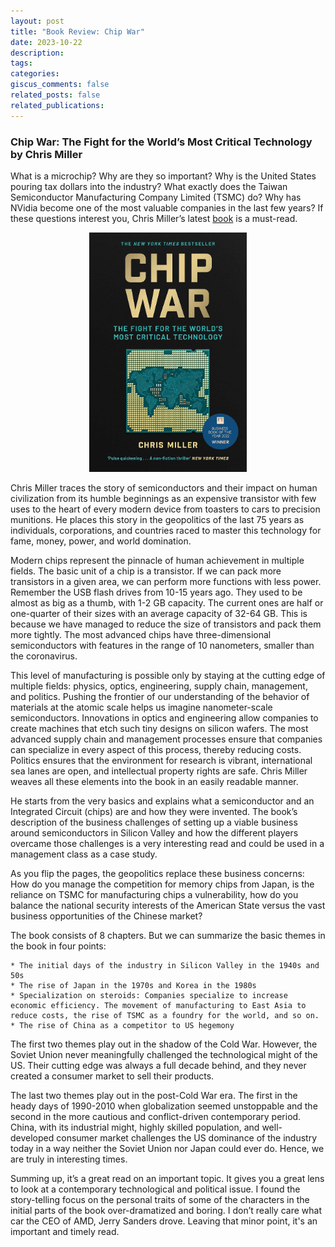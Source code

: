 ```yaml
---
layout: post
title: "Book Review: Chip War"
date: 2023-10-22 
description:
tags: 
categories: 
giscus_comments: false
related_posts: false
related_publications: 
---
```


### Chip War: The Fight for the World’s Most Critical Technology by Chris Miller

What is a microchip? Why are they so important? Why is the United States pouring tax dollars into the industry? What exactly does the Taiwan Semiconductor Manufacturing Company Limited (TSMC) do? Why has NVidia become one of the most valuable companies in the last few years? If these questions interest you, Chris Miller’s latest [book](https://www.waterstones.com/book/chip-war/chris-miller/9781398504127) is a must-read. 

<div style="text-align:center">
<img src="/assets/img/blog/chip_war.jpg" alt="MarineGEO circle logo" style="height: auto; width:50%;"/>
</div>

Chris Miller traces the story of semiconductors and their impact on human civilization from its humble beginnings as an expensive transistor with few uses to the heart of every modern device from toasters to cars to precision munitions. He places this story in the geopolitics of the last 75 years as individuals, corporations, and countries raced to master this technology for fame, money, power, and world domination. 

Modern chips represent the pinnacle of human achievement in multiple fields. The basic unit of a chip is a transistor. If we can pack more transistors in a given area, we can perform more functions with less power. Remember the USB flash drives from 10-15 years ago. They used to be almost as big as a thumb, with 1-2 GB capacity. The current ones are half or one-quarter of their sizes with an average capacity of 32-64 GB. This is because we have managed to reduce the size of transistors and pack them more tightly. The most advanced chips have three-dimensional semiconductors with features in the range of 10 nanometers, smaller than the coronavirus. 

This level of manufacturing is possible only by staying at the cutting edge of multiple fields: physics, optics, engineering, supply chain, management, and politics. Pushing the frontier of our understanding of the behavior of materials at the atomic scale helps us imagine nanometer-scale semiconductors. Innovations in optics and engineering allow companies to create machines that etch such tiny designs on silicon wafers. The most advanced supply chain and management processes ensure that companies can specialize in every aspect of this process, thereby reducing costs. Politics ensures that the environment for research is vibrant, international sea lanes are open, and intellectual property rights are safe. Chris Miller weaves all these elements into the book in an easily readable manner.  

He starts from the very basics and explains what a semiconductor and an Integrated Circuit (chips) are and how they were invented. The book’s description of the business challenges of setting up a viable business around semiconductors in Silicon Valley and how the different players overcame those challenges is a very interesting read and could be used in a management class as a case study. 

As you flip the pages, the geopolitics replace these business concerns: How do you manage the competition for memory chips from Japan, is the reliance on TSMC for manufacturing chips a vulnerability, how do you balance the national security interests of the American State versus the vast business opportunities of the Chinese market?

The book consists of 8 chapters. But we can summarize the basic themes in the book in four points:

    * The initial days of the industry in Silicon Valley in the 1940s and 50s
    * The rise of Japan in the 1970s and Korea in the 1980s
    * Specialization on steroids: Companies specialize to increase economic efficiency. The movement of manufacturing to East Asia to reduce costs, the rise of TSMC as a foundry for the world, and so on.
    * The rise of China as a competitor to US hegemony

The first two themes play out in the shadow of the Cold War. However, the Soviet Union never meaningfully challenged the technological might of the US. Their cutting edge was always a full decade behind, and they never created a consumer market to sell their products. 

The last two themes play out in the post-Cold War era. The first in the heady days of 1990-2010 when globalization seemed unstoppable and the second in the more cautious and conflict-driven contemporary period. China, with its industrial might, highly skilled population, and well-developed consumer market challenges the US dominance of the industry today in a way neither the Soviet Union nor Japan could ever do. Hence, we are truly in interesting times. 

Summing up, it’s a great read on an important topic. It gives you a great lens to look at a contemporary technological and political issue. I found the story-telling focus on the personal traits of some of the characters in the initial parts of the book over-dramatized and boring. I don’t really care what car the CEO of AMD, Jerry Sanders drove. Leaving that minor point, it's an important and timely read. 
